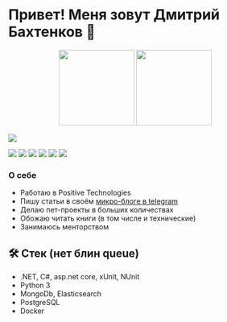 # Привет! Меня зовут Дмитрий Бахтенков 👋


<p align='center'>
   <a href="https://github-readme-stats.vercel.app/api?username=DmitryBahtenkov&show_icons=true&count_private=true"><img
           height=150
           src="https://github-readme-stats.vercel.app/api?username=DmitryBahtenkov&show_icons=true&count_private=true"/></a>
   <a href="https://github.com/DmitryBahtenkov/github-readme-stats"><img height=150
                                                                  src="https://github-readme-stats.vercel.app/api/top-langs/?username=DmitryBahtenkov&layout=compact"/>
                                                                  <p><img src="https://www.codewars.com/users/DmitryBahtenkov/badges/small"></img></p>
                                                                  </a>
                                                                 
</p>
<p>
<img src="https://img.shields.io/badge/C%23-239120?style=for-the-badge&logo=c-sharp&logoColor=white"></img>
<img src="https://img.shields.io/badge/Visual_Studio_Code-0078D4?style=for-the-badge&logo=visual%20studio%20code&logoColor=white"></img>
<img src="https://img.shields.io/badge/Microsoft_Edge-0078D7?style=for-the-badge&logo=Microsoft-edge&logoColor=white"></img>
<img src="https://img.shields.io/badge/MongoDB-4EA94B?style=for-the-badge&logo=mongodb&logoColor=white"></img>
<img src="https://img.shields.io/badge/redis-%23DD0031.svg?&style=for-the-badge&logo=redis&logoColor=white"></img>
<img src="https://img.shields.io/badge/rabbitmq-%23FF6600.svg?&style=for-the-badge&logo=rabbitmq&logoColor=white"></img>

</p>

### О себе
*   Работаю в Positive Technologies
*   Пишу статьи в своём [микро-блоге в telegram](https://t.me/flexiblecoding)  
*   Делаю пет-проекты в больших количествах
*   Обожаю читать книги (в том числе и технические)
*   Занимаюсь менторством

## 🛠 Стек (нет блин queue)
*   .NET, C#, asp.net core, xUnit, NUnit 
*   Python 3
*   MongoDb, Elasticsearch
*   PostgreSQL
*   Docker


